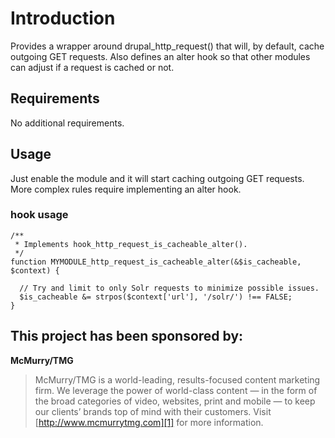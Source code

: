 # Introduction

Provides a wrapper around drupal_http_request() that will, by default, cache outgoing GET requests. Also defines an alter hook so that other modules can adjust if a request is cached or not.

## Requirements

No additional requirements.

## Usage

Just enable the module and it will start caching outgoing GET requests. More complex rules require implementing an alter hook.

### hook usage

```
/**
 * Implements hook_http_request_is_cacheable_alter().
 */
function MYMODULE_http_request_is_cacheable_alter(&$is_cacheable, $context) {

  // Try and limit to only Solr requests to minimize possible issues.
  $is_cacheable &= strpos($context['url'], '/solr/') !== FALSE;
}
```

## This project has been sponsored by:

**McMurry/TMG**

> McMurry/TMG is a world-leading, results-focused content marketing
> firm. We leverage the power of world-class content — in the form of
> the broad categories of video, websites, print and mobile — to keep
> our clients’ brands top of mind with their customers.  Visit
> [http://www.mcmurrytmg.com][1] for more information.

[1]: http://www.mcmurrytmg.com
